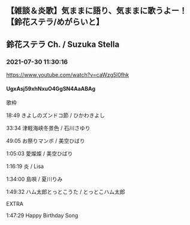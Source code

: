 ## 【雑談＆炎歌】気ままに語り、気ままに歌うよー！【鈴花ステラ/めがらいと】
## 鈴花ステラ Ch. / Suzuka Stella
### 2021-07-30 11:30:16
https://www.youtube.com/watch?v=caWzg5l0fhk
#### UgxAsj59xhNxuO4GgSN4AaABAg
歌枠

18:49 きよしのズンドコ節 / ひかわきよし

33:34 津軽海峡冬景色 / 石川さゆり

49:05 お祭りマンボ / 美空ひばり

1:05:03 愛燦燦 / 美空ひばり

1:16:19 炎 / Lisa

1:34:00 島唄 / 夏川りみ

1:49:32  ハム太郎とっとこうた / とっとこハム太郎



EXTRA

1:47:29 Happy Birthday Song

